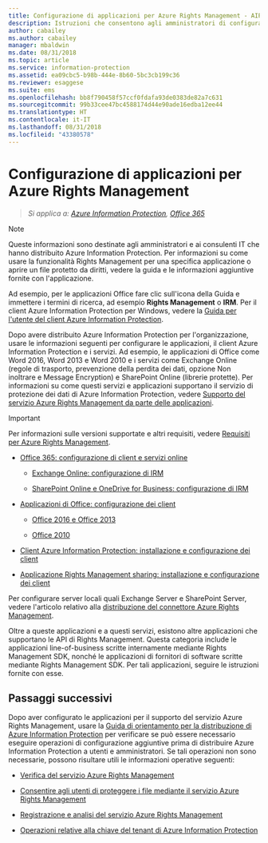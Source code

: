 ```yaml
---
title: Configurazione di applicazioni per Azure Rights Management - AIP
description: Istruzioni che consentono agli amministratori di configurare applicazioni e servizi per supportare il servizio di protezione Azure Rights Management per Azure Information Protection. Ad esempio, le applicazioni di Office quali Word 2013 e Word 2010 e i servizi come Exchange Online (le regole di trasporto, la prevenzione della perdita di dati, l'opzione Non inoltrare e la crittografia messaggi) e SharePoint Online (librerie protette).
author: cabailey
ms.author: cabailey
manager: mbaldwin
ms.date: 08/31/2018
ms.topic: article
ms.service: information-protection
ms.assetid: ea09cbc5-b98b-444e-8b60-5bc3cb199c36
ms.reviewer: esaggese
ms.suite: ems
ms.openlocfilehash: bb8f790458f57ccf0fdafa93de0383de82a7c631
ms.sourcegitcommit: 99b33cee47bc4588174d44e90ade16edba12ee44
ms.translationtype: HT
ms.contentlocale: it-IT
ms.lasthandoff: 08/31/2018
ms.locfileid: "43380578"
---
```

# <a name="configuring-applications-for-azure-rights-management"></a>Configurazione di applicazioni per Azure Rights Management

>*Si applica a: [Azure Information Protection](https://azure.microsoft.com/pricing/details/information-protection), [Office 365](http://download.microsoft.com/download/E/C/F/ECF42E71-4EC0-48FF-AA00-577AC14D5B5C/Azure_Information_Protection_licensing_datasheet_EN-US.pdf)*

> [!NOTE]
> Queste informazioni sono destinate agli amministratori e ai consulenti IT che hanno distribuito Azure Information Protection. Per informazioni su come usare la funzionalità Rights Management per una specifica applicazione o aprire un file protetto da diritti, vedere la guida e le informazioni aggiuntive fornite con l'applicazione.
>
> Ad esempio, per le applicazioni Office fare clic sull'icona della Guida e immettere i termini di ricerca, ad esempio **Rights Management** o **IRM**. Per il client Azure Information Protection per Windows, vedere la [Guida per l'utente del client Azure Information Protection](./rms-client/client-user-guide.md).

Dopo avere distribuito Azure Information Protection per l'organizzazione, usare le informazioni seguenti per configurare le applicazioni, il client Azure Information Protection e i servizi. Ad esempio, le applicazioni di Office come Word 2016, Word 2013 e Word 2010 e i servizi come Exchange Online (regole di trasporto, prevenzione della perdita dei dati, opzione Non inoltrare e Message Encryption) e SharePoint Online (librerie protette). Per informazioni su come questi servizi e applicazioni supportano il servizio di protezione dei dati di Azure Information Protection, vedere [Supporto del servizio Azure Rights Management da parte delle applicazioni](applications-support.md).

> [!IMPORTANT]
> Per informazioni sulle versioni supportate e altri requisiti, vedere [Requisiti per Azure Rights Management](requirements.md).

-   [Office 365: configurazione di client e servizi online](configure-office365.md)

    -   [Exchange Online: configurazione di IRM](configure-office365.md#exchange-online-irm-configuration)

    -   [SharePoint Online e OneDrive for Business: configurazione di IRM](configure-office365.md#sharepoint-online-and-onedrive-for-business-irm-configuration)

- [Applicazioni di Office: configurazione dei client](configure-office-apps.md)

    -   [Office 2016 e Office 2013](configure-office-apps.md#office-2016-and-office-2013)

    -   [Office 2010](configure-office-apps.md#office-2010)

-   [Client Azure Information Protection: installazione e configurazione dei client](configure-sharing-app.md)

-   [Applicazione Rights Management sharing: installazione e configurazione dei client](configure-sharing-app.md)


Per configurare server locali quali Exchange Server e SharePoint Server, vedere l'articolo relativo alla [distribuzione del connettore Azure Rights Management](deploy-rms-connector.md).

Oltre a queste applicazioni e a questi servizi, esistono altre applicazioni che supportano le API di Rights Management. Questa categoria include le applicazioni line-of-business scritte internamente mediante Rights Management SDK, nonché le applicazioni di fornitori di software scritte mediante Rights Management SDK. Per tali applicazioni, seguire le istruzioni fornite con esse.

## <a name="next-steps"></a>Passaggi successivi
Dopo aver configurato le applicazioni per il supporto del servizio Azure Rights Management, usare la [Guida di orientamento per la distribuzione di Azure Information Protection](deployment-roadmap.md) per verificare se può essere necessario eseguire operazioni di configurazione aggiuntive prima di distribuire Azure Information Protection a utenti e amministratori. Se tali operazioni non sono necessarie, possono risultare utili le informazioni operative seguenti:

- [Verifica del servizio Azure Rights Management](verify.md)

- [Consentire agli utenti di proteggere i file mediante il servizio Azure Rights Management](help-users.md)

- [Registrazione e analisi del servizio Azure Rights Management](log-analyze-usage.md)

- [Operazioni relative alla chiave del tenant di Azure Information Protection](operations-tenant-key.md)



